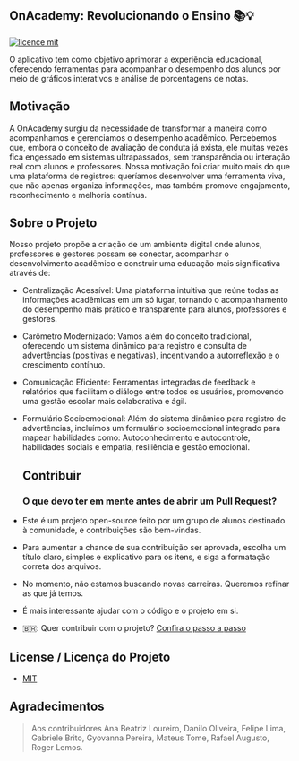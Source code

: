 ## OnAcademy: Revolucionando o Ensino 📚💡
[![licence mit](https://img.shields.io/badge/licence-MIT-blue.svg)](./LICENSE)

O aplicativo tem como objetivo aprimorar a experiência educacional, oferecendo ferramentas para acompanhar o desempenho dos alunos por meio de gráficos interativos e análise de porcentagens de notas. 

## Motivação
A OnAcademy surgiu da necessidade de transformar a maneira como acompanhamos e gerenciamos o desempenho acadêmico. Percebemos que, embora o conceito de avaliação de conduta já exista, ele muitas vezes fica engessado em sistemas ultrapassados, sem transparência ou interação real com alunos e professores.
Nossa motivação foi criar muito mais do que uma plataforma de registros: queríamos desenvolver uma ferramenta viva, que não apenas organiza informações, mas também promove engajamento, reconhecimento e melhoria contínua.

## Sobre o Projeto
Nosso projeto propõe a criação de um ambiente digital onde alunos, professores e gestores possam se conectar, acompanhar o desenvolvimento acadêmico e construir uma educação mais significativa através de:
- Centralização Acessível: Uma plataforma intuitiva que reúne todas as informações acadêmicas em um só lugar, tornando o acompanhamento do desempenho mais prático e transparente para alunos, professores e gestores.
- Carômetro Modernizado: Vamos além do conceito tradicional, oferecendo um sistema dinâmico para registro e consulta de advertências (positivas e negativas), incentivando a autorreflexão e o crescimento contínuo.
- Comunicação Eficiente: Ferramentas integradas de feedback e relatórios que facilitam o diálogo entre todos os usuários, promovendo uma gestão escolar mais colaborativa e ágil.
- Formulário Socioemocional: Além do sistema dinâmico para registro de advertências, incluímos um formulário socioemocional integrado para mapear habilidades como: Autoconhecimento e autocontrole, habilidades sociais e empatia, resiliência e gestão emocional.

  ## Contribuir
  
  ### O que devo ter em mente antes de abrir um Pull Request?
- Este é um projeto open-source feito por um grupo de alunos destinado à comunidade, e contribuições são bem-vindas.
- Para aumentar a chance de sua contribuição ser aprovada, escolha um título claro, simples e explicativo para os itens, e siga a formatação correta dos arquivos.
- No momento, não estamos buscando novas carreiras. Queremos refinar as que já temos.
- É mais interessante ajudar com o código e o projeto em si.
- 🇧🇷: Quer contribuir com o projeto? [Confira o passo a passo](./CONTRIBUTING.md)

## License / Licença do Projeto
- [MIT](./LICENSE)

## Agradecimentos
> Aos contribuidores Ana Beatriz Loureiro, Danilo Oliveira, Felipe Lima, Gabriele Brito, Gyovanna Pereira, Mateus Tome, Rafael Augusto, Roger Lemos.
